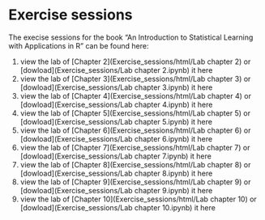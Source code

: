 # Exercise sessions

The execise sessions for the book “An Introduction to Statistical Learning with Applications in R” can be found here:

1. view the lab of [Chapter 2](Exercise_sessions/html/Lab chapter 2) or [dowload](Exercise_sessions/Lab chapter 2.ipynb) it here
1. view the lab of [Chapter 3](Exercise_sessions/html/Lab chapter 3) or [dowload](Exercise_sessions/Lab chapter 3.ipynb) it here
1. view the lab of [Chapter 4](Exercise_sessions/html/Lab chapter 4) or [dowload](Exercise_sessions/Lab chapter 4.ipynb) it here
1. view the lab of [Chapter 5](Exercise_sessions/html/Lab chapter 5) or [dowload](Exercise_sessions/Lab chapter 5.ipynb) it here
1. view the lab of [Chapter 6](Exercise_sessions/html/Lab chapter 6) or [dowload](Exercise_sessions/Lab chapter 6.ipynb) it here
1. view the lab of [Chapter 7](Exercise_sessions/html/Lab chapter 7) or [dowload](Exercise_sessions/Lab chapter 7.ipynb) it here
1. view the lab of [Chapter 8](Exercise_sessions/html/Lab chapter 8) or [dowload](Exercise_sessions/Lab chapter 8.ipynb) it here
1. view the lab of [Chapter 9](Exercise_sessions/html/Lab chapter 9) or [dowload](Exercise_sessions/Lab chapter 9.ipynb) it here
1. view the lab of [Chapter 10](Exercise_sessions/html/Lab chapter 10) or [dowload](Exercise_sessions/Lab chapter 10.ipynb) it here
